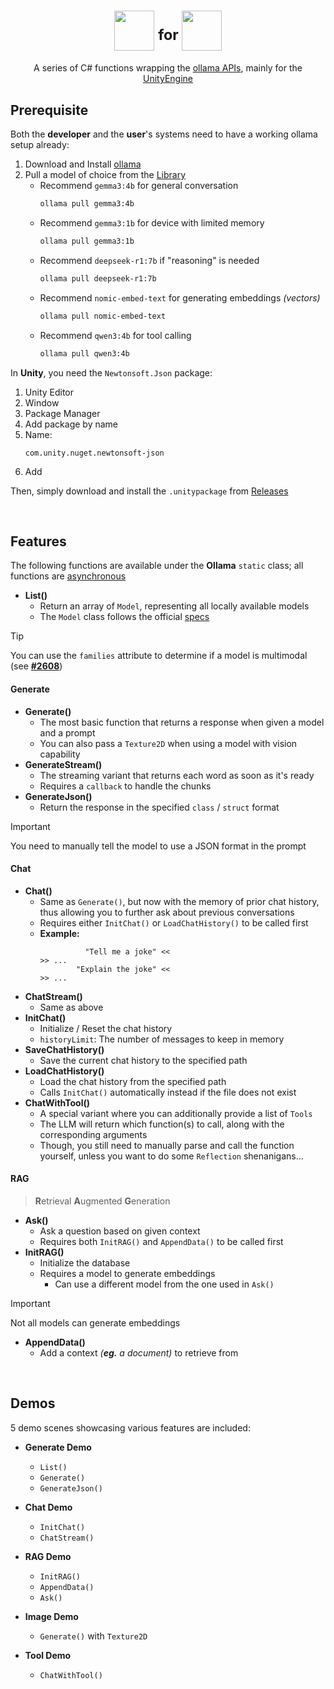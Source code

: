 ﻿<h1 align="center">
<sub><img src="https://avatars.githubusercontent.com/u/151674099" width=64 height=64></sub>
<sup> for </sup>
<sub><img src="https://avatars.githubusercontent.com/u/426196" width=64 height=64></sub>
</h1>

<p align="center">
A series of C# functions wrapping the <a href="https://github.com/ollama/ollama/blob/main/docs/api.md">ollama APIs</a>, mainly for the <a href="https://unity.com/">UnityEngine</a>
</p>

## Prerequisite
Both the **developer** and the **user**'s systems need to have a working ollama setup already:

1. Download and Install [ollama](https://ollama.com/)
2. Pull a model of choice from the [Library](https://ollama.com/library)
    - Recommend `gemma3:4b` for general conversation
        ```bash
        ollama pull gemma3:4b
        ```
    - Recommend `gemma3:1b` for device with limited memory
        ```bash
        ollama pull gemma3:1b
        ```
    - Recommend `deepseek-r1:7b` if "reasoning" is needed
        ```bash
        ollama pull deepseek-r1:7b
        ```
    - Recommend `nomic-embed-text` for generating embeddings *(vectors)*
        ```bash
        ollama pull nomic-embed-text
        ```
    - Recommend `qwen3:4b` for tool calling
        ```bash
        ollama pull qwen3:4b
        ```

In **Unity**, you need the `Newtonsoft.Json` package:

1. Unity Editor
2. Window
3. Package Manager
4. Add package by name
5. Name:
    ```
    com.unity.nuget.newtonsoft-json
    ```
6. Add

Then, simply download and install the `.unitypackage` from [Releases](https://github.com/Haoming02/ollama-unity/releases)

<br>

## Features
The following functions are available under the **Ollama** `static` class; all functions are [asynchronous](https://learn.microsoft.com/en-us/dotnet/csharp/language-reference/keywords/async)

- **List()**
    - Return an array of `Model`, representing all locally available models
    - The `Model` class follows the official [specs](https://github.com/ollama/ollama/blob/main/docs/api.md#list-local-models)

> [!TIP]
> You can use the `families` attribute to determine if a model is multimodal (see **[\#2608](https://github.com/ollama/ollama/issues/2608)**)

#### Generate

- **Generate()**
    - The most basic function that returns a response when given a model and a prompt
    - You can also pass a `Texture2D` when using a model with vision capability
- **GenerateStream()**
    - The streaming variant that returns each word as soon as it's ready
    - Requires a `callback` to handle the chunks
- **GenerateJson()**
    - Return the response in the specified `class` / `struct` format

> [!IMPORTANT]
> You need to manually tell the model to use a JSON format in the prompt

#### Chat

- **Chat()**
    - Same as `Generate()`, but now with the memory of prior chat history, thus allowing you to further ask about previous conversations
    - Requires either `InitChat()` or `LoadChatHistory()` to be called first
    - **Example:**
        ```
                  "Tell me a joke" <<
        >> ...
                "Explain the joke" <<
        >> ...
        ```
- **ChatStream()**
    - Same as above
- **InitChat()**
    - Initialize / Reset the chat history
    - `historyLimit`: The number of messages to keep in memory
- **SaveChatHistory()**
    - Save the current chat history to the specified path
- **LoadChatHistory()**
    - Load the chat history from the specified path
    - Calls `InitChat()` automatically instead if the file does not exist
- **ChatWithTool()**
    - A special variant where you can additionally provide a list of `Tools`
    - The LLM will return which function(s) to call, along with the corresponding arguments
    - Though, you still need to manually parse and call the function yourself, unless you want to do some `Reflection` shenanigans...

#### RAG

> **R**etrieval **A**ugmented **G**eneration

- **Ask()**
    - Ask a question based on given context
    - Requires both `InitRAG()` and `AppendData()` to be called first
- **InitRAG()**
    - Initialize the database
    - Requires a model to generate embeddings
        - Can use a different model from the one used in `Ask()`

> [!IMPORTANT]
> Not all models can generate embeddings

- **AppendData()**
    - Add a context *(**eg.** a document)* to retrieve from

<br>

## Demos
5 demo scenes showcasing various features are included:

- **Generate Demo**
    - `List()`
    - `Generate()`
    - `GenerateJson()`

- **Chat Demo**
    - `InitChat()`
    - `ChatStream()`

- **RAG Demo**
    - `InitRAG()`
    - `AppendData()`
    - `Ask()`

- **Image Demo**
    - `Generate()` with `Texture2D`

- **Tool Demo**
    - `ChatWithTool()`
